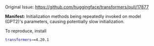 Original Issue: https://github.com/huggingface/transformers/pull/17877

**Manifest:**
Initialization methods being repeatedly invoked on model (GPT2)'s parameters, causing potentially slow initialization.

To reproduce, install 
```bash
transformers==4.20.1
```
